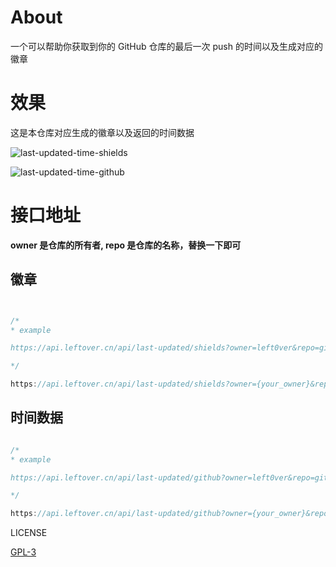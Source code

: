 # About
一个可以帮助你获取到你的 GitHub 仓库的最后一次 push 的时间以及生成对应的徽章

# 效果

这是本仓库对应生成的徽章以及返回的时间数据

![last-updated-time-shields](https://api.leftover.cn/api/last-updated/shields?owner=left0ver&repo=github-repo-last-updated-time)

![last-updated-time-github](https://leftover-md.oss-cn-guangzhou.aliyuncs.com/img-md/B$O3[BA7ZEQ{CCX4`SKD4[7.png)

# 接口地址

 **owner 是仓库的所有者, repo 是仓库的名称，替换一下即可**

 ## 徽章

```ts


/*
* example

https://api.leftover.cn/api/last-updated/shields?owner=left0ver&repo=github-repo-last-updated-time

*/

https://api.leftover.cn/api/last-updated/shields?owner={your_owner}&repo={your_repo}

```

## 时间数据
```ts

/*
* example

https://api.leftover.cn/api/last-updated/github?owner=left0ver&repo=github-repo-last-updated-time

*/

https://api.leftover.cn/api/last-updated/github?owner={your_owner}&repo={your_repo}

```

LICENSE

[GPL-3](https://github.com/left0ver/github-repo-last-updated-time/blob/main/LICENSE)